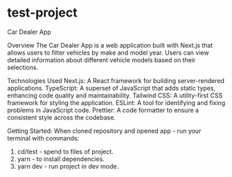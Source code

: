 # test-project

Car Dealer App


Overview
The Car Dealer App is a web application built with Next.js that allows users to filter vehicles by make and model year. Users can view detailed information about different vehicle models based on their selections.

Technologies Used
Next.js: A React framework for building server-rendered applications.
TypeScript: A superset of JavaScript that adds static types, enhancing code quality and maintainability.
Tailwind CSS: A utility-first CSS framework for styling the application.
ESLint: A tool for identifying and fixing problems in JavaScript code.
Prettier: A code formatter to ensure a consistent style across the codebase.

Getting Started:
When cloned repository and   opened app - run your terminal with commands: 
1. cd/test  - spend to files of project.
2. yarn - to install dependencies.
3. yarn dev - run project in dev mode.